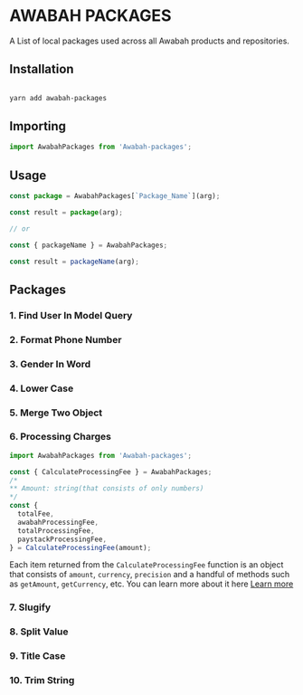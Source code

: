 # AWABAH PACKAGES

A List of local packages used across all Awabah products and repositories.

## Installation

```bash

yarn add awabah-packages

```

## Importing

```JavaScript
import AwabahPackages from 'Awabah-packages';
```

## Usage

```JavaScript
const package = AwabahPackages[`Package_Name`](arg);

const result = package(arg);

// or

const { packageName } = AwabahPackages;

const result = packageName(arg);

```

## Packages

### 1. Find User In Model Query

### 2. Format Phone Number

### 3. Gender In Word

### 4. Lower Case

### 5. Merge Two Object

### 6. Processing Charges

```JavaScript
import AwabahPackages from 'Awabah-packages';

const { CalculateProcessingFee } = AwabahPackages;
/*
** Amount: string(that consists of only numbers)
*/
const {
  totalFee,
  awabahProcessingFee,
  totalProcessingFee,
  paystackProcessingFee,
} = CalculateProcessingFee(amount);
```

Each item returned from the `CalculateProcessingFee` function is an object that consists of `amount`, `currency`, `precision` and a handful of methods such as `getAmount`, `getCurrency`, etc. You can learn more about it here [Learn more](./docs/PROCESSING_CHARGES.md)

### 7. Slugify

### 8. Split Value

### 9. Title Case

### 10. Trim String
